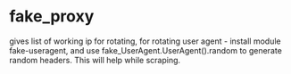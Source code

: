# fake_proxy
gives list of working ip for rotating, for rotating user agent - install module fake-useragent, and use fake_UserAgent.UserAgent().random to generate random headers. This will help while scraping.
